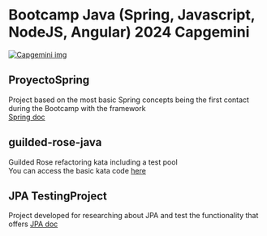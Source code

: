 # Bootcamp  Java (Spring, Javascript, NodeJS, Angular) 2024 Capgemini 
[![Capgemini img](https://www.capgemini.com/wp-content/themes/capgemini2020/assets/images/logo.svg)](https://www.capgemini.com/)

## ProyectoSpring
Project based on the most basic Spring concepts being the first contact  during the Bootcamp with the framework  
[Spring doc](https://spring.io/)
## guilded-rose-java
Guilded Rose refactoring kata including a test pool  
You can access the basic kata code [here](https://github.com/emilybache/GildedRose-Refactoring-Kata)
## JPA TestingProject
Project developed for researching about JPA and test the functionality that offers
[JPA doc](https://spring.io/projects/spring-data-jpa)
